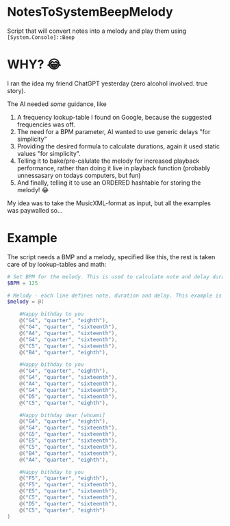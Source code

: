 # NotesToSystemBeepMelody
Script that will convert notes into a melody and play them using `[System.Console]::Beep`

# WHY? 😂

I ran the idea my friend ChatGPT yesterday (zero alcohol involved. true story).

The AI needed _some_ guidance, like
1. A frequency lookup-table I found on Google, because the suggested frequencies was off.
2. The need for a BPM parameter, AI wanted to use generic delays "for simplicity"
3. Providing the desired formula to calculate durations, again it used static values "for simplicity".
4. Telling it to bake/pre-calulate the melody for increased playback performance, rather than doing it live in playback function (probably unnessasary on todays computers, but fun)
5. And finally, telling it to use an ORDERED hashtable for storing the melody! 😂

My idea was to take the MusicXML-format as input, but all the examples was paywalled so...

# Example

The script needs a BMP and a melody, specified like this, the rest is taken care of by lookup-tables and math:

```PowerShell
# Set BPM for the melody. This is used to calculate note and delay durations.
$BPM = 125

# Melody - each line defines note, duration and delay. This example is "Happy birthday":
$melody = @(

    #Happy bithday to you
    @("G4", "quarter", "eighth"),
    @("G4", "quarter", "sixteenth"),
    @("A4", "quarter", "sixteenth"),
    @("G4", "quarter", "sixteenth"),
    @("C5", "quarter", "sixteenth"),
    @("B4", "quarter", "eighth"),

    #Happy bithday to you
    @("G4", "quarter", "eighth"),
    @("G4", "quarter", "sixteenth"),
    @("A4", "quarter", "sixteenth"),
    @("G4", "quarter", "sixteenth"),
    @("D5", "quarter", "sixteenth"),
    @("C5", "quarter", "eighth"),

    #Happy bithday dear [whoami]
    @("G4", "quarter", "eighth"),
    @("G4", "quarter", "sixteenth"),
    @("G5", "quarter", "sixteenth"),
    @("E5", "quarter", "sixteenth"),
    @("C5", "quarter", "sixteenth"),
    @("B4", "quarter", "sixteenth"),
    @("A4", "quarter", "eighth"),

    #Happy bithday to you
    @("F5", "quarter", "eighth"),
    @("F5", "quarter", "sixteenth"),
    @("E5", "quarter", "sixteenth"),
    @("C5", "quarter", "sixteenth"),
    @("D5", "quarter", "sixteenth"),
    @("C5", "quarter", "eighth")
)
```
